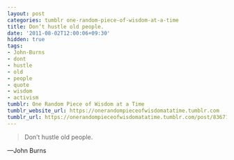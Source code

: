 ```yaml
---
layout: post
categories: tumblr one-random-piece-of-wisdom-at-a-time
title: Don’t hustle old people.
date: '2011-08-02T12:00:06+09:30'
hidden: true
tags:
- John-Burns
- dont
- hustle
- old
- people
- quote
- wisdom
- activism
tumblr: One Random Piece of Wisdom at a Time
tumblr_website_url: https://onerandompieceofwisdomatatime.tumblr.com
tumblr_url: https://onerandompieceofwisdomatatime.tumblr.com/post/8367106989/dont-hustle-old-people
---
```

> Don’t hustle old people.

—John Burns&nbsp;
